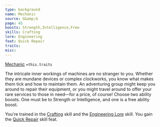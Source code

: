 ```yaml
---
type: background
name: Mechanic 
source: G&amp;G
page: 45
boosts: Strength,Intelligence,Free
skills: Crafting
lore: Engineering
feat: Quick Repair
traits: 
misc: 
---
```


[Mechanic](###%20Mechanic)
`=this.traits`


The intricate inner workings of machines are no stranger to you. Whether they are mundane devices or complex clockworks, you know what makes them tick and how to maintain them. An adventuring group might keep you around to repair their equipment, or you might travel around to offer your rare services to those in need—for a price, of course! Choose two ability boosts. One must be to Strength or Intelligence, and one is a free ability boost.

You're trained in the [Crafting](Crafting) skill and the [Engineering Lore](Engineering%20Lore) skill. You gain the [Quick Repair](Quick%20Repair) skill feat.

